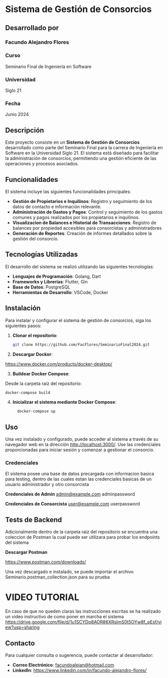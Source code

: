 # Sistema de Gestión de Consorcios

## Desarrollado por

### Facundo Alejandro Flores

### Curso

Seminario Final de Ingeniería en Software

### Universidad

Siglo 21

### Fecha

Junio 2024

## Descripción

Este proyecto consiste en un **Sistema de Gestión de Consorcios** desarrollado como parte del Seminario Final para la carrera de Ingeniería en Software en la Universidad Siglo 21. El sistema está diseñado para facilitar la administración de consorcios, permitiendo una gestión eficiente de las operaciones y procesos asociados.

## Funcionalidades

El sistema incluye las siguientes funcionalidades principales:

- **Gestión de Propietarios e Inquilinos**: Registro y seguimiento de los datos de contacto e información relevante.
- **Administración de Gastos y Pagos**: Control y seguimiento de los gastos comunes y pagos realizados por los propietarios e inquilinos.
- **Visualizacion de Balances e Historial de Transacciones**: Registro de balances por propiedad accesibles para consorcistas y administradores
- **Generación de Reportes**: Creación de informes detallados sobre la gestión del consorcio.

## Tecnologías Utilizadas

El desarrollo del sistema se realizó utilizando las siguientes tecnologías:

- **Lenguajes de Programación**: Golang, Dart
- **Frameworks y Librerías**: Flutter, Gin
- **Base de Datos**: PostgreSQL
- **Herramientas de Desarrollo**: VSCode, Docker

## Instalación

Para instalar y configurar el sistema de gestión de consorcios, siga los siguientes pasos:

1. **Clonar el repositorio**:

   ```bash
   git clone https://github.com/FacFlores/SeminarioFinal2024.git
   ```

2. **Descargar Docker**:

<https://www.docker.com/products/docker-desktop/>

3. **Buildear Docker Compose**:

Desde la carpeta raiz del repositorio:

   ```bash
   docker-compose build
   ```

4. **Inicializar el sistema mediante Docker Compose**:

   ```bash
     docker-compose up
   ```

## Uso

Una vez instalado y configurado, puede acceder al sistema a través de su navegador web en la dirección <http://localhost:3000/>. Use las credenciales proporcionadas para iniciar sesión y comenzar a gestionar el consorcio.

### Credenciales

El sistema posee una base de datos precargada con informacion basica para testing, dentro de las cuales estan las credenciales basicas de
un usuario administrador y otro consorcista

**Credenciales de Admin**
admin@example.com
adminpassword

**Credenciales de Consorcista**
user@example.com
userpassword

## Tests de Backend

Adicionalmente dentro de la carpeta raiz del repositorio se encuentra una coleccion de Postman la cual puede ser utilizara para probar los
endpoints del sistema

 **Descargar Postman**

 <https://www.postman.com/downloads/>

 Una vez descargado e instalado, se puede importar el archivo Seminario.postman_collection.json para su prueba


 # VIDEO TUTORIAL

En caso de que no queden claras las instrucciones escritas se ha realizado un video instructivo de como poner en marcha el sistema
https://drive.google.com/file/d/1u1SCYDp8AOR86XRsImS0t5OYw8f_pEsf/view?usp=sharing

## Contacto

Para cualquier consulta o sugerencia, puede contactar al desarrollador:

- **Correo Electrónico**: <facundoalejan@hotmail.com>
- **LinkedIn**: <https://www.linkedin.com/in/facundo-alejandro-flores/>
